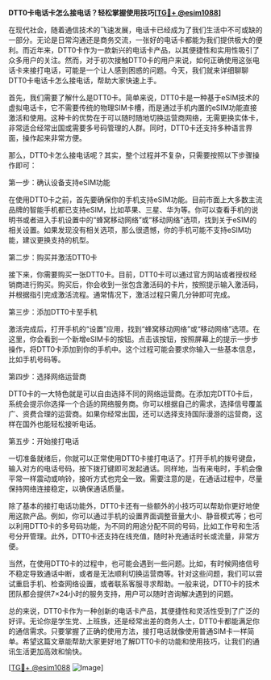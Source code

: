 **DTT0卡电话卡怎么接电话？轻松掌握使用技巧[[TG💪+ @esim1088](https://t.me/s/esim1088)]**

在现代社会，随着通信技术的飞速发展，电话卡已经成为了我们生活中不可或缺的一部分。无论是日常沟通还是商务交流，一张好的电话卡都能为我们提供极大的便利。而近年来，DTT0卡作为一款新兴的电话卡产品，以其便捷性和实用性吸引了众多用户的关注。然而，对于初次接触DTT0卡的用户来说，如何正确使用这张电话卡来接打电话，可能是一个让人感到困惑的问题。今天，我们就来详细聊聊DTT0卡电话卡怎么接电话，帮助大家快速上手。

首先，我们需要了解什么是DTT0卡。简单来说，DTT0卡是一种基于eSIM技术的虚拟电话卡，它不需要传统的物理SIM卡槽，而是通过手机内置的eSIM功能直接激活和使用。这种卡的优势在于可以随时随地切换运营商网络，无需更换实体卡，非常适合经常出国或需要多号码管理的人群。同时，DTT0卡还支持多种语言界面，操作起来非常方便。

那么，DTT0卡怎么接电话呢？其实，整个过程并不复杂，只需要按照以下步骤操作即可：

第一步：确认设备支持eSIM功能

在使用DTT0卡之前，首先要确保你的手机支持eSIM功能。目前市面上大多数主流品牌的智能手机都已支持eSIM，比如苹果、三星、华为等。你可以查看手机的说明书或者进入手机设置中的“蜂窝移动网络”或“移动网络”选项，找到关于eSIM的相关设置。如果发现没有相关选项，那么很遗憾，你的手机可能不支持eSIM功能，建议更换支持的机型。

第二步：购买并激活DTT0卡

接下来，你需要购买一张DTT0卡。目前，DTT0卡可以通过官方网站或者授权经销商进行购买。购买后，你会收到一张包含激活码的卡片，按照提示输入激活码，并根据指引完成激活流程。通常情况下，激活过程只需几分钟即可完成。

第三步：添加DTT0卡至手机

激活完成后，打开手机的“设置”应用，找到“蜂窝移动网络”或“移动网络”选项。在这里，你会看到一个新增eSIM卡的按钮。点击该按钮，按照屏幕上的提示一步步操作，将DTT0卡添加到你的手机中。这个过程可能会要求你输入一些基本信息，比如手机号码等。

第四步：选择网络运营商

DTT0卡的一大特色就是可以自由选择不同的网络运营商。在添加完DTT0卡后，系统会提示你选择一个合适的网络服务商。你可以根据自己的需求，选择信号覆盖广、资费合理的运营商。如果你经常出国，还可以选择支持国际漫游的运营商，这样在国外也能轻松接听电话。

第五步：开始接打电话

一切准备就绪后，你就可以正常使用DTT0卡接打电话了。打开手机的拨号键盘，输入对方的电话号码，按下拨打键即可发起通话。同样地，当有来电时，手机会像平常一样震动或响铃，接听方式也完全一致。需要注意的是，在通话过程中，尽量保持网络连接稳定，以确保通话质量。

除了基本的接打电话功能外，DTT0卡还有一些额外的小技巧可以帮助你更好地使用这款产品。例如，你可以通过手机的设置界面调整音量大小、静音模式等；也可以利用DTT0卡的多号码功能，为不同的用途分配不同的号码，比如工作号和生活号分开管理。此外，DTT0卡还支持在线充值，随时补充通话时长或流量，非常方便。

当然，在使用DTT0卡的过程中，也可能会遇到一些问题。比如，有时候网络信号不稳定导致通话中断，或者是无法顺利切换运营商等。针对这些问题，我们可以尝试重启手机、检查网络设置，或者联系客服寻求帮助。一般来说，DTT0卡的技术团队都会提供7×24小时的服务支持，用户可以随时咨询解决遇到的问题。

总的来说，DTT0卡作为一种创新的电话卡产品，其便捷性和灵活性受到了广泛的好评。无论你是学生党、上班族，还是经常出差的商务人士，DTT0卡都能满足你的通信需求。只要掌握了正确的使用方法，接打电话就像使用普通SIM卡一样简单。希望这篇文章能帮助大家更好地了解DTT0卡的功能和使用技巧，让我们的通讯生活更加高效和愉快。

[[TG💪+ @esim1088](https://t.me/s/esim1088) ![Image](https://i.postimg.cc/4NQfJmqS/Snipaste-2025-05-13-00-14-12.png)]